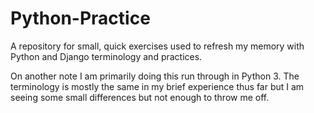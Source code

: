 # Python-Practice
A repository for small, quick exercises used to refresh my memory with Python and Django terminology and practices.

On another note I am primarily doing this run through in Python 3. The terminology is mostly the same in my brief experience thus far but I am seeing some small differences but not enough to throw me off. 
